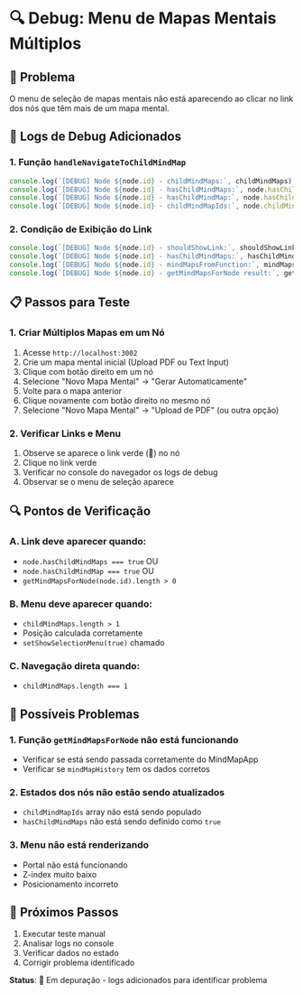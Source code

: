 # 🔍 Debug: Menu de Mapas Mentais Múltiplos

## 🎯 Problema
O menu de seleção de mapas mentais não está aparecendo ao clicar no link dos nós que têm mais de um mapa mental.

## 🧪 Logs de Debug Adicionados

### 1. Função `handleNavigateToChildMindMap`
```typescript
console.log(`[DEBUG] Node ${node.id} - childMindMaps:`, childMindMaps);
console.log(`[DEBUG] Node ${node.id} - hasChildMindMaps:`, node.hasChildMindMaps);
console.log(`[DEBUG] Node ${node.id} - hasChildMindMap:`, node.hasChildMindMap);
console.log(`[DEBUG] Node ${node.id} - childMindMapIds:`, node.childMindMapIds);
```

### 2. Condição de Exibição do Link
```typescript
console.log(`[DEBUG] Node ${node.id} - shouldShowLink:`, shouldShowLink);
console.log(`[DEBUG] Node ${node.id} - hasChildMindMaps:`, hasChildMindMaps);
console.log(`[DEBUG] Node ${node.id} - mindMapsFromFunction:`, mindMapsFromFunction);
console.log(`[DEBUG] Node ${node.id} - getMindMapsForNode result:`, getMindMapsForNode?.(node.id));
```

## 📋 Passos para Teste

### 1. Criar Múltiplos Mapas em um Nó
1. Acesse `http://localhost:3002`
2. Crie um mapa mental inicial (Upload PDF ou Text Input)
3. Clique com botão direito em um nó
4. Selecione "Novo Mapa Mental" → "Gerar Automaticamente"
5. Volte para o mapa anterior
6. Clique novamente com botão direito no mesmo nó
7. Selecione "Novo Mapa Mental" → "Upload de PDF" (ou outra opção)

### 2. Verificar Links e Menu
1. Observe se aparece o link verde (🔗) no nó
2. Clique no link verde
3. Verificar no console do navegador os logs de debug
4. Observar se o menu de seleção aparece

## 🔍 Pontos de Verificação

### A. Link deve aparecer quando:
- `node.hasChildMindMaps === true` OU
- `node.hasChildMindMap === true` OU  
- `getMindMapsForNode(node.id).length > 0`

### B. Menu deve aparecer quando:
- `childMindMaps.length > 1`
- Posição calculada corretamente
- `setShowSelectionMenu(true)` chamado

### C. Navegação direta quando:
- `childMindMaps.length === 1`

## 🚨 Possíveis Problemas

### 1. Função `getMindMapsForNode` não está funcionando
- Verificar se está sendo passada corretamente do MindMapApp
- Verificar se `mindMapHistory` tem os dados corretos

### 2. Estados dos nós não estão sendo atualizados
- `childMindMapIds` array não está sendo populado
- `hasChildMindMaps` não está sendo definido como `true`

### 3. Menu não está renderizando
- Portal não está funcionando
- Z-index muito baixo
- Posicionamento incorreto

## 📝 Próximos Passos
1. Executar teste manual
2. Analisar logs no console
3. Verificar dados no estado
4. Corrigir problema identificado

**Status**: 🔄 Em depuração - logs adicionados para identificar problema
